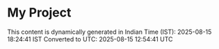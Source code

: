 # My Project

This content is dynamically generated in Indian Time (IST): 2025-08-15 18:24:41 IST
Converted to UTC: 2025-08-15 12:54:41 UTC
